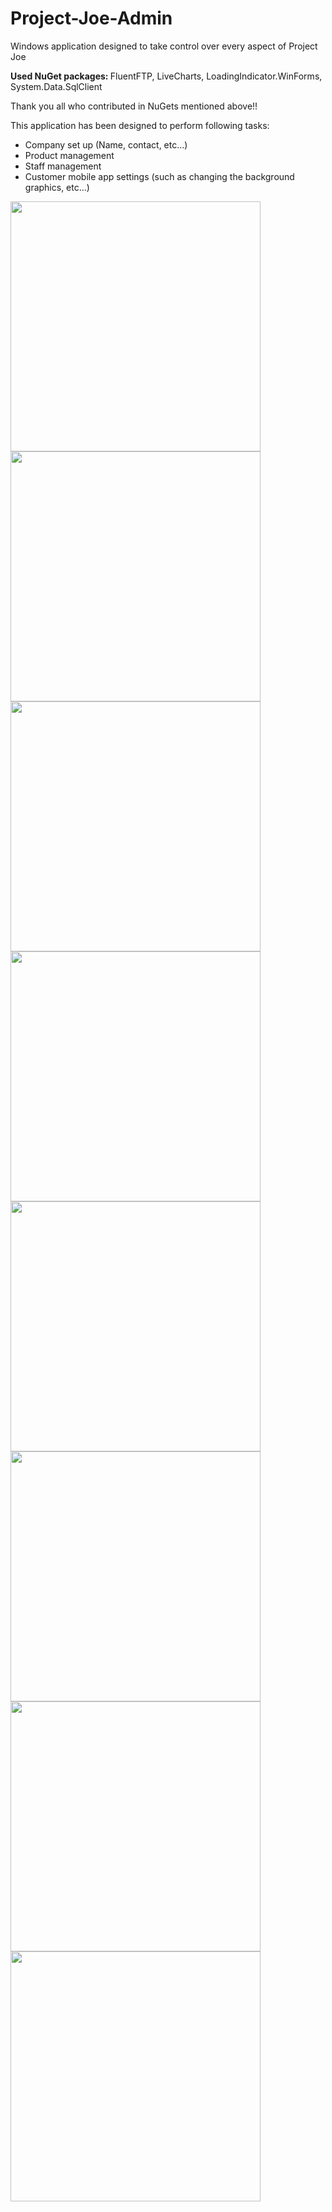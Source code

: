 # Project-Joe-Admin
Windows application designed to take control over every aspect of Project Joe
<p>
<p><b> Used NuGet packages: </b> FluentFTP, LiveCharts, LoadingIndicator.WinForms, System.Data.SqlClient</p>
<p> Thank you all who contributed in NuGets mentioned above!!</p>
<p>
  <p>
    <p> This application has been designed to perform following tasks:</p>
    <ul>
  <li> Company set up (Name, contact, etc...)</li>
  <li> Product management </li>
  <li> Staff management </li>
  <li> Customer mobile app settings (such as changing the background graphics, etc...)</li>
  </ul>
<div class="row">
<img src="http://lukasslivka.com/images/1.PNG" width=400>
<img src="http://lukasslivka.com/images/2.PNG" width=400>
<img src="http://lukasslivka.com/images/3.PNG" width=400>
<img src="http://lukasslivka.com/images/4.PNG" width=400>
<img src="http://lukasslivka.com/images/5.PNG" width=400>
<img src="http://lukasslivka.com/images/6.PNG" width=400>
<img src="http://lukasslivka.com/images/7.PNG" width=400>
<img src="http://lukasslivka.com/images/8.PNG" width=400>
</div>
